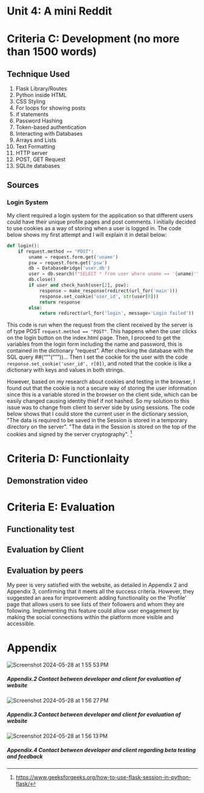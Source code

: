 # Unit 4: A mini Reddit


# Criteria C: Development (no more than 1500 words)

## Technique Used
1. Flask Library/Routes
2. Python inside HTML
3. CSS Styling
4. For loops for showing posts
5. if statements
6. Password Hashing
7. Token-based authentication
8. Interacting with Databases
9. Arrays and Lists
10. Text Formatting
11. HTTP server
12. POST, GET Request
13. SQLite databases


## Sources

### Login System

My client required a login system for the application so that different users could have their unique profile pages and post comments. I initially decided to use cookies as a way of storing when a user is logged in. The code below shows my first attempt and I will explain it in detail below:

```.py
def login():
    if request.method == "POST":
        uname = request.form.get('uname')
        psw = request.form.get('psw')
        db = DatabaseBridge('user.db')
        user = db.search(f"SELECT * from user where uname == '{uname}'", multiple=False)
        db.close()
        if user and check_hash(user[2], psw):　
            response = make_response(redirect(url_for('main')))
            response.set_cookie('user_id', str(user[0]))
            return response
        else:
            return redirect(url_for('login', message='Login failed'))
```
This code is run when the request from the client received by the server is of type POST ```request.method == "POST"```. This happens when the user clicks on the login button on the index.html page. Then, I proceed to get the variables from the login form including the name and password, this is contained in the dictionary “request”. After checking the database with the SQL query ##(“””(“””))... Then I set the cookie for the user with the code ``` response.set_cookie('user_id', r[0]) ```, and noted that the cookie is like a dictionary with keys and values in both strings.

However, based on my research about cookies and testing in the browser, I found out that the cookie is not a secure way of storing the user information since this is a variable stored in the browser on the client side, which can be easily changed causing identity thief if not hashed. So my solution to this issue was to change from client to server side by using sessions. The code below shows that I could store the current user in the dictionary session, "The data is required to be saved in the Session is stored in a temporary directory on the server". "The data in the Session is stored on the top of the cookies and signed by the server cryptography". [^1]



# Criteria D: Functionlaity

## Demonstration video


# Criteria E: Evaluation

## Functionality test


## Evaluation by Client


## Evaluation by peers
My peer is very satisfied with the website, as detailed in Appendix 2 and Appendix 3, confirming that it meets all the success criteria. However, they suggested an area for improvement: adding functionality on the 'Profile' page that allows users to see lists of their followers and whom they are following. Implementing this feature could allow user engagement by making the social connections within the platform more visible and accessible.


# Appendix

<img width="max" alt="Screenshot 2024-05-28 at 1 55 53 PM" src="https://github.com/hasmhib/unit4-2024/assets/142870448/be290c05-58db-47e2-b748-f28108ca5ae1">

##### _Appendix.2 Contact between developer and client for evaluation of website_

<img width="max" alt="Screenshot 2024-05-28 at 1 56 27 PM" src="https://github.com/hasmhib/unit4-2024/assets/142870448/5c23a7f1-cdcb-4d60-a2f6-1fd4e1a00813">


##### _Appendix.3 Contact between developer and client for evaluation of website_

<img width="max" alt="Screenshot 2024-05-28 at 1 56 13 PM" src="https://github.com/hasmhib/unit4-2024/assets/142870448/d5995505-fa6a-4ff4-8bdd-d5c01fabcaf3">


##### _Appendix.4 Contact between developer and client regarding beta testing and feedback_


[^1]: https://www.geeksforgeeks.org/how-to-use-flask-session-in-python-flask/

